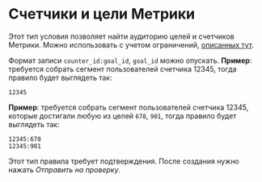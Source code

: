 Счетчики и цели Метрики
=====================

Этот тип условия позволяет найти аудиторию целей и счетчиков Метрики. Можно использовать с учетом ограничений, [описанных тут](sites-unsafe.md).

Формат записи ``counter_id:goal_id``, ``goal_id`` можно опускать.
**Пример**: требуется собрать сегмент пользователей счетчика 12345, тогда правило будет выглядеть так:

    12345

**Пример**: требуется собрать сегмент пользователей счетчика 12345, которые достигали любую из целей ``678``, ``901``, тогда правило будет выглядеть так:

    12345:678
    12345:901

Этот тип правила требует подтверждения. После создания нужно нажать *Отправить на проверку*. 
